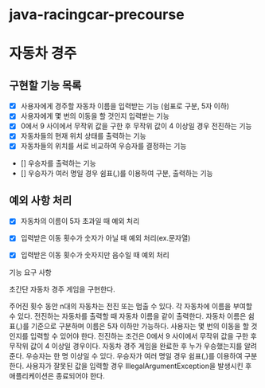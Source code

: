# java-racingcar-precourse


# 자동차 경주

## 구현할 기능 목록

- [x] 사용자에게 경주할 자동차 이름을 입력받는 기능 (쉼표로 구분, 5자 이하)
- [x] 사용자에게 몇 번의 이동을 할 것인지 입력받는 기능
- [x] 0에서 9 사이에서 무작위 값을 구한 후 무작위 값이 4 이상일 경우 전진하는 기능
- [x] 자동차들의 현재 위치 상태를 출력하는 기능
- [x] 자동차들의 위치를 서로 비교하여 우승자를 결정하는 기능
- [] 우승자를 출력하는 기능
- [] 우승자가 여러 명일 경우 쉼표(,)를 이용하여 구분, 출력하는 기능

## 예외 사항 처리

- [x] 자동차의 이름이 5자 초과일 때 예외 처리
- [x] 입력받은 이동 횟수가 숫자가 아닐 때 예외 처리(ex.문자열)
- [x] 입력받은 이동 횟수가 숫자지만 음수일 때 예외 처리




기능 요구 사항

초간단 자동차 경주 게임을 구현한다.

주어진 횟수 동안 n대의 자동차는 전진 또는 멈출 수 있다.
각 자동차에 이름을 부여할 수 있다. 전진하는 자동차를 출력할 때 자동차 이름을 같이 출력한다.
자동차 이름은 쉼표(,)를 기준으로 구분하며 이름은 5자 이하만 가능하다.
사용자는 몇 번의 이동을 할 것인지를 입력할 수 있어야 한다.
전진하는 조건은 0에서 9 사이에서 무작위 값을 구한 후 무작위 값이 4 이상일 경우이다.
자동차 경주 게임을 완료한 후 누가 우승했는지를 알려준다. 우승자는 한 명 이상일 수 있다.
우승자가 여러 명일 경우 쉼표(,)를 이용하여 구분한다.
사용자가 잘못된 값을 입력할 경우 IllegalArgumentException을 발생시킨 후 애플리케이션은 종료되어야 한다.
